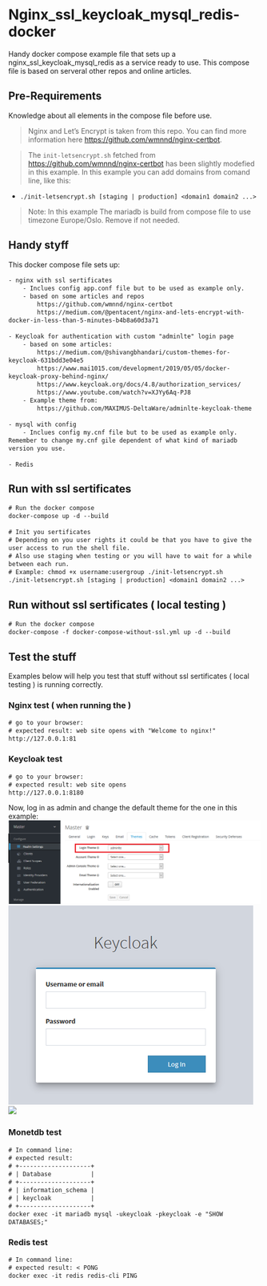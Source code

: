 # Nginx_ssl_keycloak_mysql_redis-docker
Handy docker compose example file that sets up a nginx_ssl_keycloak_mysql_redis as a service ready to use.
This compose file is based on serveral other repos and online articles.

## Pre-Requirements
Knowledge about all elements in the compose file before use.
> Nginx and Let’s Encrypt is taken from this repo. You can find more information here https://github.com/wmnnd/nginx-certbot.

> The `init-letsencrypt.sh` fetched from https://github.com/wmnnd/nginx-certbot has been slightly modefied in this example. 
> In this example you can add domains from comand line, like this:
   
   - `./init-letsencrypt.sh [staging | production] <domain1 domain2 ...> `  

> Note: In this example The mariadb is build from compose file to use timezone Europe/Oslo. Remove if not needed.

## Handy styff
This docker compose file sets up:
    
    - nginx with ssl sertificates
        - Inclues config app.conf file but to be used as example only.
        - based on some articles and repos
            https://github.com/wmnnd/nginx-certbot
            https://medium.com/@pentacent/nginx-and-lets-encrypt-with-docker-in-less-than-5-minutes-b4b8a60d3a71

    - Keycloak for authentication with custom "adminlte" login page
        - based on some articles:
            https://medium.com/@shivangbhandari/custom-themes-for-keycloak-631bdd3e04e5
            https://www.mai1015.com/development/2019/05/05/docker-keycloak-proxy-behind-nginx/
            https://www.keycloak.org/docs/4.8/authorization_services/
            https://www.youtube.com/watch?v=XJYy6Aq-PJ8
        - Example theme from:
            https://github.com/MAXIMUS-DeltaWare/adminlte-keycloak-theme

    - mysql with config
        - Inclues config my.cnf file but to be used as example only. Remember to change my.cnf gile dependent of what kind of mariadb version you use.

    - Redis


## Run with ssl sertificates
```
# Run the docker compose
docker-compose up -d --build

# Init you sertificates
# Depending on you user rights it could be that you have to give the user access to run the shell file.
# Also use staging when testing or you will have to wait for a while between each run.
# Example: chmod +x username:usergroup ./init-letsencrypt.sh
./init-letsencrypt.sh [staging | production] <domain1 domain2 ...>

```

## Run without ssl sertificates ( local testing )
```
# Run the docker compose
docker-compose -f docker-compose-without-ssl.yml up -d --build
```

## Test the stuff
Examples below will help you test that stuff without ssl sertificates ( local testing ) is running correctly.


### Nginx test ( when running the )
```
# go to your browser:
# expected result: web site opens with "Welcome to nginx!"
http://127.0.0.1:81
```

### Keycloak test
```
# go to your browser:
# expected result: web site opens
http://127.0.0.1:8180
```
Now, log in as admin and change the default theme for the one in this example:
[![](screenshots/keycloak_theme_example_01.png)](screenshots/keycloak_theme_example_01.png) [![](screenshots/keycloak_theme_example_02.png)](screenshots/keycloak_theme_example_02.png) [![](screenshots/screen3_sm.png)](screenshots/screen3.png)

### Monetdb test
```
# In command line:
# expected result:
# +--------------------+
# | Database           |
# +--------------------+
# | information_schema |
# | keycloak           |
# +--------------------+
docker exec -it mariadb mysql -ukeycloak -pkeycloak -e "SHOW DATABASES;"
```

### Redis test
```
# In command line:
# expected result: < PONG
docker exec -it redis redis-cli PING

```
